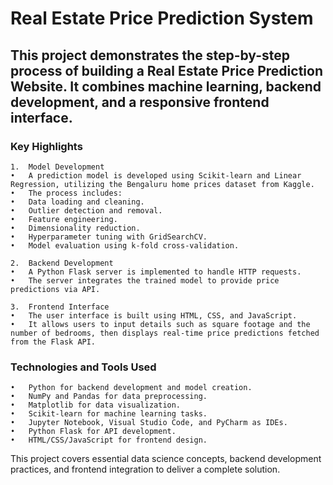 # Real Estate Price Prediction System

## This project demonstrates the step-by-step process of building a Real Estate Price Prediction Website. It combines machine learning, backend development, and a responsive frontend interface.

### Key Highlights

	1.	Model Development
	•	A prediction model is developed using Scikit-learn and Linear Regression, utilizing the Bengaluru home prices dataset from Kaggle.
	•	The process includes:
	•	Data loading and cleaning.
	•	Outlier detection and removal.
	•	Feature engineering.
	•	Dimensionality reduction.
	•	Hyperparameter tuning with GridSearchCV.
	•	Model evaluation using k-fold cross-validation.
 
	2.	Backend Development
	•	A Python Flask server is implemented to handle HTTP requests.
	•	The server integrates the trained model to provide price predictions via API.
 
	3.	Frontend Interface
	•	The user interface is built using HTML, CSS, and JavaScript.
	•	It allows users to input details such as square footage and the number of bedrooms, then displays real-time price predictions fetched from the Flask API.

### Technologies and Tools Used

	•	Python for backend development and model creation.
	•	NumPy and Pandas for data preprocessing.
	•	Matplotlib for data visualization.
	•	Scikit-learn for machine learning tasks.
	•	Jupyter Notebook, Visual Studio Code, and PyCharm as IDEs.
	•	Python Flask for API development.
	•	HTML/CSS/JavaScript for frontend design.

This project covers essential data science concepts, backend development practices, and frontend integration to deliver a complete solution.

